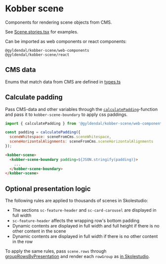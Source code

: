 # Kobber scene

Components for rendering scene objects from CMS.

See [Scene.stories.tsx](./src/Scene.stories.tsx) for examples.

Can be imported as web components or react components:

`@gyldendal/kobber-scene/web-components`<br />
`@gyldendal/kobber-scene/react`

## CMS data

Enums that match data from CMS are defined in [types.ts](./src/types.ts)

## Calculate padding

Pass CMS-data and other variables through the [`calculatePadding`](./src/calculatePadding.ts)-function and pass it to  `kobber-scene-boundary` to apply css paddings.

```javascript
import { calculatePadding } from '@gyldendal/kobber-scene/web-components';

const padding = calculatePadding({
  sceneWhitespace: sceneFromCms.sceneWhitespace,
  sceneHorizontalAlignments: sceneFromCms.sceneHorizontalAlignments
});
```

```html
<kobber-scene>
  <kobber-scene-boundary padding=${JSON.stringify(padding)}>
    ...
  </kobber-scene-boundary>
</kobber-scene>
```

## Optional presentation logic

The following rules are applied to thousands of scenes in Skolestudio:

* The sections `sc-feature-header` and `sc-card-carousel` are displayed in full width
* `sc-feature-header` affects the wrapping row's bottom padding
* Dynamic contents are displayed in full width and full height if there is no other content in the scene
* Dynamic contents are displayed in full width if there is no other content in the row

To apply the same rules, pass `scene.rows` through [groupRowsByPresentation](./src/groupRowsByPresentation.ts) and render each `rowGroup` as [in Skolestudio](https://gyldendaldigital.visualstudio.com/Skolestudio/_git/Skolestudio/?path=%2Fclient%2Fapps%2Fapp%2Fsrc%2Fcommon%2Fscene%2FScene.tsx&version=GBmaster&_a=contents).




